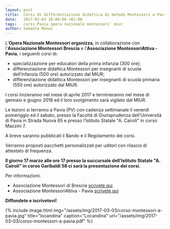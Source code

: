```yaml
---
layout: post
title:  Corsi di differenziazione didattica di metodo Montessori a Pavia
date:   2017-03-03 10:00:00 +01:00
tags:   corsi Pavia opera nazionale montessori' miur
author: Samanta Monai
---
```


L’**Opera Nazionale Montessori organizza**, in collaborazione con l'**Associazione Montessori Brescia** e l’**Associazione MontessoriAttiva - Pavia**, i seguenti corsi di:
- specializzazione per educatori della prima infanzia (300 ore);
- differenziazione didattica Montessori per insegnanti di scuola dell’infanzia (500 ore)
autorizzato dal MIUR;
- differenziazione didattica Montessori per insegnanti di scuola primaria (550 ore) autorizzato dal MIUR.

I corsi inizieranno nel mese di aprile 2017 e termineranno nel mese di gennaio e giugno 2018 ed il loro svolgimento sarà vigilato dal MIUR.

Le lezioni si terranno a Pavia (PV) con cadenza settimanale il venerdì pomeriggio ed il sabato, presso la Facoltà di Giurisprudenza dell’Università di Pavia in Strada Nuova 65 e presso l’Istituto Statale "A. Cairoli" in corso Mazzini 7.

A breve saranno pubblicati il Bando e il Regolamento dei corsi.

Verranno proposti pacchetti personalizzati per uditori con rilascio di attestato di frequenza.


**Il giorno 17 marzo alle ore 17 presso la succursale dell’Istituto Statale "A. Cairoli" in corso Garibaldi 58 ci sarà la presentazione dei corsi.**


Per informazioni:
* Associazione Montessori di Brescia [scrivete qui](mailto:associazionemontessoribs@gmail.com)
* Associazione MontessoriAttiva - Pavia [scrivete qui](mailto:info@montessoriattiva-pavia.it)


**Diffondete e iscrivetevi!**


{% include image.html img="/assets/img/2017-03-03/corso-montessori-a-pavia.jpg" title="locandina" caption="Locandina" url="/assets/img/2017-03-03/corso-montessori-a-pavia.pdf" %}


